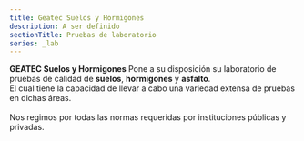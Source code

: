 ```yaml
---
title: Geatec Suelos y Hormigones
description: A ser definido
sectionTitle: Pruebas de laboratorio
series: _lab
---
```

**GEATEC Suelos y Hormigones** Pone a su disposición su laboratorio de pruebas de calidad de **suelos**, **hormigones** y **asfalto**.<br>
El cual tiene la capacidad de llevar a cabo una variedad extensa de pruebas en dichas áreas.
<br><br>
Nos regimos por todas las normas requeridas por instituciones públicas y privadas.